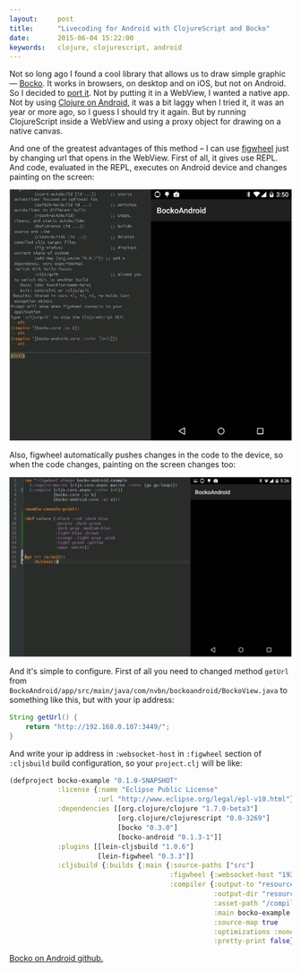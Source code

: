 ```yaml
---
layout:     post
title:      "Livecoding for Android with ClojureScript and Bocko"
date:       2015-06-04 15:22:00
keywords:   clojure, clojurescript, android
---
```


Not so long ago I found a cool library that allows us to draw simple graphic
&mdash; [Bocko](https://github.com/mfikes/bocko). It works in browsers, on desktop and on iOS,
but not on Android. So I decided to [port it](https://github.com/nvbn/bocko-android).
Not by putting it in a WebView, I wanted a native app.
Not by using [Clojure on Android](http://clojure-android.info/),
it was a bit laggy when I tried it, it was an year or more ago, so I guess I should try it again.
But by running ClojureScript inside a WebView and using a proxy object for drawing
on a native canvas.

And one of the greatest advantages of this method &ndash; I can use [figwheel](https://github.com/bhauman/lein-figwheel)
just by changing url that opens in the WebView. First of all,
it gives use REPL. And code, evaluated in the REPL, executes on Android device
and changes painting on the screen:

[![scale](/assets/bocko/repl.gif)](/assets/bocko/repl.gif)

Also, figwheel automatically pushes changes in the code to the device,
so when the code changes, painting on the screen changes too:

[![scale](/assets/bocko/code.gif)](/assets/bocko/code.gif)

And it's simple to configure. First of all you need to changed method `getUrl`
from `BockoAndroid/app/src/main/java/com/nvbn/bockoandroid/BockoView.java`
to something like this, but with your ip address:

~~~java
String getUrl() {
    return "http://192.168.0.107:3449/";
}
~~~

And write your ip address in `:websocket-host` in `:figwheel` section of
`:cljsbuild` build configuration, so your `project.clj` will be like: 

~~~clojure
(defproject bocko-example "0.1.0-SNAPSHOT"
            :license {:name "Eclipse Public License"
                      :url "http://www.eclipse.org/legal/epl-v10.html"}
            :dependencies [[org.clojure/clojure "1.7.0-beta3"]
                           [org.clojure/clojurescript "0.0-3269"]
                           [bocko "0.3.0"]
                           [bocko-android "0.1.3-1"]]
            :plugins [[lein-cljsbuild "1.0.6"]
                      [lein-figwheel "0.3.3"]]
            :cljsbuild {:builds {:main {:source-paths ["src"]
                                        :figwheel {:websocket-host "192.168.0.107"}
                                        :compiler {:output-to "resources/public/compiled/main.js"
                                                   :output-dir "resources/public/compiled"
                                                   :asset-path "/compiled"
                                                   :main bocko-example.core
                                                   :source-map true
                                                   :optimizations :none
                                                   :pretty-print false}}}})
~~~

[Bocko on Android github.](https://github.com/nvbn/bocko-android)

